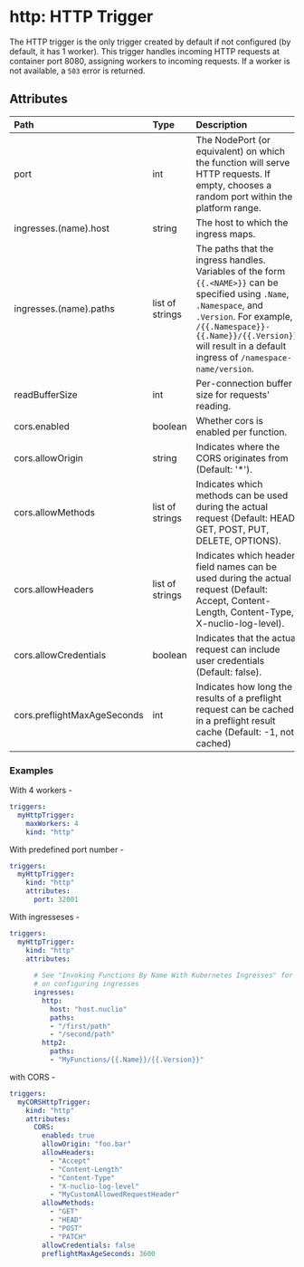 # http: HTTP Trigger

The HTTP trigger is the only trigger created by default if not configured (by default, it has 1 worker). This trigger handles incoming HTTP requests at container port 8080, assigning workers to incoming requests. If a worker is not available, a `503` error is returned.

## Attributes

| **Path** | **Type** | **Description** |
| :--- | :--- | :--- |
| port | int | The NodePort (or equivalent) on which the function will serve HTTP requests. If empty, chooses a random port within the platform range. |
| ingresses.(name).host | string | The host to which the ingress maps. |
| ingresses.(name).paths | list of strings | The paths that the ingress handles. Variables of the form `{{.<NAME>}}` can be specified using `.Name`, `.Namespace`, and `.Version`. For example, `/{{.Namespace}}-{{.Name}}/{{.Version}}` will result in a default ingress of `/namespace-name/version`. |
| readBufferSize | int | Per-connection buffer size for requests' reading. |
| cors.enabled | boolean | Whether cors is enabled per function. |
| cors.allowOrigin | string | Indicates where the CORS originates from (Default: '*'). |
| cors.allowMethods | list of strings | Indicates which methods can be used during the actual request (Default: HEAD, GET, POST, PUT, DELETE, OPTIONS). |
| cors.allowHeaders | list of strings | Indicates which header field names can be used during the actual request (Default: Accept, Content-Length, Content-Type, X-nuclio-log-level). |
| cors.allowCredentials | boolean | Indicates that the actual request can include user credentials (Default: false). |
| cors.preflightMaxAgeSeconds | int | Indicates how long the results of a preflight request can be cached in a preflight result cache (Default: -1, not cached) |

### Examples

With 4 workers -

```yaml
triggers:
  myHttpTrigger:
    maxWorkers: 4
    kind: "http"
```

With predefined port number -

```yaml
triggers:
  myHttpTrigger:
    kind: "http"
    attributes:
      port: 32001
```

With ingresseses -

```yaml
triggers:
  myHttpTrigger:
    kind: "http"
    attributes:
  
      # See "Invoking Functions By Name With Kubernetes Ingresses" for more details
      # on configuring ingresses
      ingresses:
        http:
          host: "host.nuclio"
          paths:
          - "/first/path"
          - "/second/path"
        http2:
          paths:
          - "MyFunctions/{{.Name}}/{{.Version}}"
```

with CORS -

```yaml
triggers:
  myCORSHttpTrigger:
    kind: "http"
    attributes:
      CORS:
        enabled: true
        allowOrigin: "foo.bar"
        allowHeaders:
          - "Accept"
          - "Content-Length"
          - "Content-Type"
          - "X-nuclio-log-level"
          - "MyCustomAllowedRequestHeader"
        allowMethods:
          - "GET"
          - "HEAD"
          - "POST"
          - "PATCH"
        allowCredentials: false
        preflightMaxAgeSeconds: 3600
```